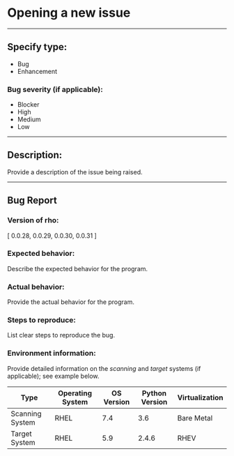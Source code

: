 # Opening a new issue
___

## Specify type:
- Bug
- Enhancement

### Bug severity (if applicable):
- Blocker
- High
- Medium
- Low
___

## Description:
Provide a description of the issue being raised.
___

## Bug Report

### Version of rho:
[ 0.0.28, 0.0.29, 0.0.30, 0.0.31 ]

### Expected behavior:
Describe the expected behavior for the program.

### Actual behavior:
Provide the actual behavior for the program.

### Steps to reproduce:
List clear steps to reproduce the bug.

### Environment information:
Provide detailed information on the *scanning* and *target* systems (if applicable); see example below.

Type            | Operating System | OS Version | Python Version | Virtualization
--------------- | ---------------- | ---------- | -------------- | --------------
Scanning System | RHEL             | 7.4        | 3.6            | Bare Metal
Target System   | RHEL             | 5.9        | 2.4.6          | RHEV
